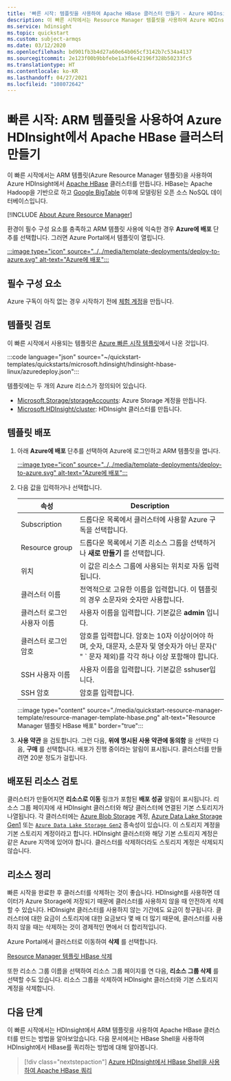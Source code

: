```yaml
---
title: '빠른 시작: 템플릿을 사용하여 Apache HBase 클러스터 만들기 - Azure HDInsight'
description: 이 빠른 시작에서는 Resource Manager 템플릿을 사용하여 Azure HDInsight에서 Apache HBase 클러스터를 만드는 방법을 보여줍니다.
ms.service: hdinsight
ms.topic: quickstart
ms.custom: subject-armqs
ms.date: 03/12/2020
ms.openlocfilehash: bd901fb3b4d27a60e64b065cf3142b7c534a4137
ms.sourcegitcommit: 2e123f00b9bbfebe1a3f6e42196f328b50233fc5
ms.translationtype: HT
ms.contentlocale: ko-KR
ms.lasthandoff: 04/27/2021
ms.locfileid: "108072642"
---
```

# <a name="quickstart-create-apache-hbase-cluster-in-azure-hdinsight-using-arm-template"></a>빠른 시작: ARM 템플릿을 사용하여 Azure HDInsight에서 Apache HBase 클러스터 만들기

이 빠른 시작에서는 ARM 템플릿(Azure Resource Manager 템플릿)을 사용하여 Azure HDInsight에서 [Apache HBase](./apache-hbase-overview.md) 클러스터를 만듭니다. HBase는 Apache Hadoop을 기반으로 하고 [Google BigTable](https://cloud.google.com/bigtable/) 이후에 모델링된 오픈 소스 NoSQL 데이터베이스입니다.

[!INCLUDE [About Azure Resource Manager](../../../includes/resource-manager-quickstart-introduction.md)]

환경이 필수 구성 요소를 충족하고 ARM 템플릿 사용에 익숙한 경우 **Azure에 배포** 단추를 선택합니다. 그러면 Azure Portal에서 템플릿이 열립니다.

[:::image type="icon" source="../../media/template-deployments/deploy-to-azure.svg" alt-text="Azure에 배포":::](https://portal.azure.com/#create/Microsoft.Template/uri/https%3A%2F%2Fraw.githubusercontent.com%2FAzure%2Fazure-quickstart-templates%2Fmaster%2Fquickstarts%2Fmicrosoft.hdinsight%2Fhdinsight-hbase-linux%2Fazuredeploy.json)

## <a name="prerequisites"></a>필수 구성 요소

Azure 구독이 아직 없는 경우 시작하기 전에 [체험 계정](https://azure.microsoft.com/free/?WT.mc_id=A261C142F)을 만듭니다.

## <a name="review-the-template"></a>템플릿 검토

이 빠른 시작에서 사용되는 템플릿은 [Azure 빠른 시작 템플릿](https://azure.microsoft.com/resources/templates/101-hdinsight-hbase-linux/)에서 나온 것입니다.

:::code language="json" source="~/quickstart-templates/quickstarts/microsoft.hdinsight/hdinsight-hbase-linux/azuredeploy.json":::

템플릿에는 두 개의 Azure 리소스가 정의되어 있습니다.

* [Microsoft.Storage/storageAccounts](/azure/templates/microsoft.storage/storageaccounts): Azure Storage 계정을 만듭니다.
* [Microsoft.HDInsight/cluster](/azure/templates/microsoft.hdinsight/clusters): HDInsight 클러스터를 만듭니다.

## <a name="deploy-the-template"></a>템플릿 배포

1. 아래 **Azure에 배포** 단추를 선택하여 Azure에 로그인하고 ARM 템플릿을 엽니다.

    [:::image type="icon" source="../../media/template-deployments/deploy-to-azure.svg" alt-text="Azure에 배포":::](https://portal.azure.com/#create/Microsoft.Template/uri/https%3A%2F%2Fraw.githubusercontent.com%2FAzure%2Fazure-quickstart-templates%2Fmaster%2Fquickstarts%2Fmicrosoft.hdinsight%2Fhdinsight-hbase-linux%2Fazuredeploy.json)

1. 다음 값을 입력하거나 선택합니다.

    |속성 |Description |
    |---|---|
    |Subscription|드롭다운 목록에서 클러스터에 사용할 Azure 구독을 선택합니다.|
    |Resource group|드롭다운 목록에서 기존 리소스 그룹을 선택하거나 **새로 만들기** 를 선택합니다.|
    |위치|이 값은 리소스 그룹에 사용되는 위치로 자동 입력됩니다.|
    |클러스터 이름|전역적으로 고유한 이름을 입력합니다. 이 템플릿의 경우 소문자와 숫자만 사용합니다.|
    |클러스터 로그인 사용자 이름|사용자 이름을 입력합니다. 기본값은 **admin** 입니다.|
    |클러스터 로그인 암호|암호를 입력합니다. 암호는 10자 이상이어야 하며, 숫자, 대문자, 소문자 및 영숫자가 아닌 문자(' " ` 문자 제외)를 각각 하나 이상 포함해야 합니다. |
    |SSH 사용자 이름|사용자 이름을 입력합니다. 기본값은 sshuser입니다.|
    |SSH 암호|암호를 입력합니다.|

    :::image type="content" source="./media/quickstart-resource-manager-template/resource-manager-template-hbase.png" alt-text="Resource Manager 템플릿 HBase 배포" border="true":::

1. **사용 약관** 을 검토합니다. 그런 다음, **위에 명시된 사용 약관에 동의함** 을 선택한 다음, **구매** 를 선택합니다. 배포가 진행 중이라는 알림이 표시됩니다. 클러스터를 만들려면 20분 정도가 걸립니다.


## <a name="review-deployed-resources"></a>배포된 리소스 검토

클러스터가 만들어지면 **리소스로 이동** 링크가 포함된 **배포 성공** 알림이 표시됩니다. 리소스 그룹 페이지에 새 HDInsight 클러스터와 해당 클러스터에 연결된 기본 스토리지가 나열됩니다. 각 클러스터에는 [Azure Blob Storage](../hdinsight-hadoop-use-blob-storage.md) 계정, [Azure Data Lake Storage Gen1](../hdinsight-hadoop-use-data-lake-storage-gen1.md) 또는 [`Azure Data Lake Storage Gen2`](../hdinsight-hadoop-use-data-lake-storage-gen2.md) 종속성이 있습니다. 이 스토리지 계정을 기본 스토리지 계정이라고 합니다. HDInsight 클러스터와 해당 기본 스토리지 계정은 같은 Azure 지역에 있어야 합니다. 클러스터를 삭제하더라도 스토리지 계정은 삭제되지 않습니다.

## <a name="clean-up-resources"></a>리소스 정리

빠른 시작을 완료한 후 클러스터를 삭제하는 것이 좋습니다. HDInsight를 사용하면 데이터가 Azure Storage에 저장되기 때문에 클러스터를 사용하지 않을 때 안전하게 삭제할 수 있습니다. HDInsight 클러스터를 사용하지 않는 기간에도 요금이 청구됩니다. 클러스터에 대한 요금이 스토리지에 대한 요금보다 몇 배 더 많기 때문에, 클러스터를 사용하지 않을 때는 삭제하는 것이 경제적인 면에서 더 합리적입니다.

Azure Portal에서 클러스터로 이동하여 **삭제** 를 선택합니다.

[Resource Manager 템플릿 HBase 삭제](./media/quickstart-resource-manager-template/azure-portal-delete-hbase.png)

또한 리소스 그룹 이름을 선택하여 리소스 그룹 페이지를 연 다음, **리소스 그룹 삭제** 를 선택할 수도 있습니다. 리소스 그룹을 삭제하여 HDInsight 클러스터와 기본 스토리지 계정을 삭제합니다.

## <a name="next-steps"></a>다음 단계

이 빠른 시작에서는 HDInsight에서 ARM 템플릿을 사용하여 Apache HBase 클러스터를 만드는 방법을 알아보았습니다. 다음 문서에서는 HBase Shell을 사용하여 HDInsight에서 HBase를 쿼리하는 방법에 대해 알아봅니다.

> [!div class="nextstepaction"]
> [Azure HDInsight에서 HBase Shell을 사용하여 Apache HBase 쿼리](./query-hbase-with-hbase-shell.md)
